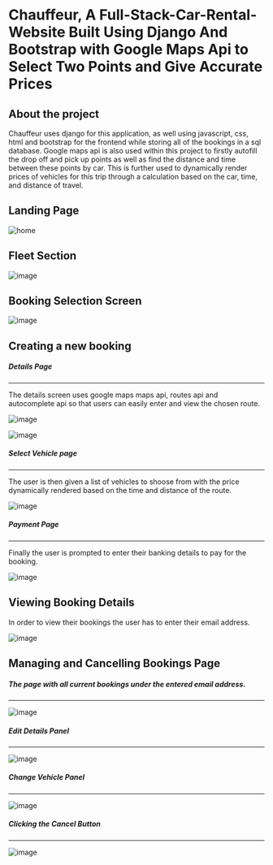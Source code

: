 # Chauffeur, A Full-Stack-Car-Rental-Website Built Using Django And Bootstrap with Google Maps Api to Select Two Points and Give Accurate Prices

<h2>About the project</h2>
Chauffeur uses django for this application, as well using javascript, css, html and bootstrap for the frontend while storing all of the bookings in a sql database.
Google maps api is also used within this project to firstly autofill the drop off and pick up points as well as find the distance and time between these points by car.
This is further used to dynamically render prices of vehicles for this trip through a calculation based on the car, time, and distance of travel.

<h2>Landing Page</h2>

![home](https://github.com/Colin-Harwood/Full-Stack-Car-Rental-Website/assets/138476341/41e147e0-51a1-4b9e-b8c7-f179f8ec5daa)

<h2>Fleet Section</h2>

![image](https://github.com/Colin-Harwood/Full-Stack-Car-Rental-Website/assets/138476341/d2410814-1b4e-4076-a50d-8085c9555ab7)

<h2>Booking Selection Screen</h2>

![image](https://github.com/Colin-Harwood/Full-Stack-Car-Rental-Website/assets/138476341/4ac7fe19-0a96-40e4-9a11-3c88cf6015e9)

<H2>Creating a new booking</H2>
<h5>Details Page</h5>
<hr />
<p>The details screen uses google maps maps api, routes api and autocomplete api so that users can easily enter and view the chosen route.</p>

![image](https://github.com/Colin-Harwood/Full-Stack-Car-Rental-Website/assets/138476341/e7c6cd67-5f53-4ccf-815e-0f636ea86498)

![image](https://github.com/Colin-Harwood/Full-Stack-Car-Rental-Website/assets/138476341/f833178b-90bd-4d5f-8003-8d25f6c750ff)

<h5>Select Vehicle page</h5>
<hr />
<p>The user is then given a list of vehicles to shoose from with the price dynamically rendered based on the time and distance of the route.</p>

![image](https://github.com/Colin-Harwood/Full-Stack-Car-Rental-Website/assets/138476341/bd6790ab-800c-484c-a5e1-81d2d61cb571)

<h5>Payment Page</h5>
<hr />
<p>Finally the user is prompted to enter their banking details to pay for the booking.</p>

![image](https://github.com/Colin-Harwood/Full-Stack-Car-Rental-Website/assets/138476341/4dbf3567-7b5b-4797-bc5d-475a11a20f17)

<h2>Viewing Booking Details</h2>
<p>In order to view their bookings the user has to enter their email address.</p>

![image](https://github.com/Colin-Harwood/Full-Stack-Car-Rental-Website/assets/138476341/f6ebf98f-9a06-4881-885d-1dcbc04d9c5c)

<h2>Managing and Cancelling Bookings Page</h2>
<h5>The page with all current bookings under the entered email address.</h5>
<hr />

![image](https://github.com/Colin-Harwood/Full-Stack-Car-Rental-Website/assets/138476341/7cff2f9c-e4bd-4513-a2f1-16236abc15f6)

<h5>Edit Details Panel</h5>
<hr />

![image](https://github.com/Colin-Harwood/Full-Stack-Car-Rental-Website/assets/138476341/036f47d8-4b3b-4914-a225-249034b9547b)


<h5>Change Vehicle Panel</h5>
<hr />

![image](https://github.com/Colin-Harwood/Full-Stack-Car-Rental-Website/assets/138476341/0bd157ab-8758-4c6e-b66a-bb90e443801d)

<h5>Clicking the Cancel Button</h5>
<hr />

![image](https://github.com/Colin-Harwood/Full-Stack-Car-Rental-Website/assets/138476341/b9e5e0ab-5a39-4e76-aed7-5e5a8b944057)









